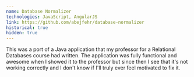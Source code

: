 ```yaml
---
name: Database Normalizer
technologies: JavaScript, AngularJS
link: https://github.com/abejfehr/database-normalizer
historical: true
hidden: true
---
```


This was a port of a Java application that my professor for a Relational Databases course had written. The application was fully functional and awesome when I showed it to the professor but since then I see that it's not working correctly and I don't know if I'll truly ever feel motivated to fix it.
